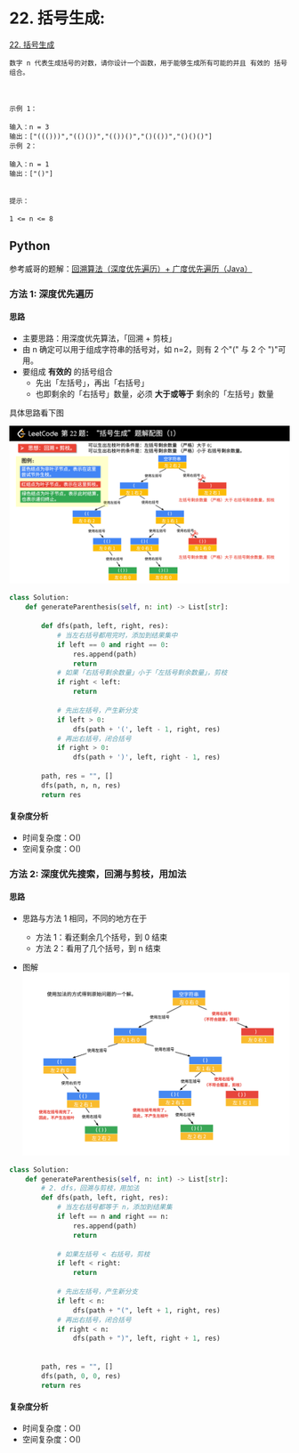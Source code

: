 # 22. 括号生成: 

[22. 括号生成](https://leetcode-cn.com/problems/generate-parentheses/)

```
数字 n 代表生成括号的对数，请你设计一个函数，用于能够生成所有可能的并且 有效的 括号组合。

 

示例 1：

输入：n = 3
输出：["((()))","(()())","(())()","()(())","()()()"]
示例 2：

输入：n = 1
输出：["()"]
 

提示：

1 <= n <= 8
```
## Python

参考威哥的题解：[回溯算法（深度优先遍历）+ 广度优先遍历（Java）](https://leetcode-cn.com/problems/generate-parentheses/solution/hui-su-suan-fa-by-liweiwei1419/)

### 方法 1: 深度优先遍历

#### 思路

* 主要思路：用深度优先算法，「回溯 + 剪枝」
* 由 n 确定可以用于组成字符串的括号对，如 n=2，则有 2 个"(" 与 2 个 ")"可用。
* 要组成 **有效的** 的括号组合
    * 先出「左括号」，再出「右括号」
    * 也即剩余的「右括号」数量，必须 **大于或等于** 剩余的「左括号」数量

具体思路看下图

![aa](../img/dfs01.png)

```python
class Solution:
    def generateParenthesis(self, n: int) -> List[str]:

        def dfs(path, left, right, res):
            # 当左右括号都用完时，添加到结果集中
            if left == 0 and right == 0:
                res.append(path)
                return
            # 如果「右括号剩余数量」小于「左括号剩余数量」，剪枝
            if right < left:
                return

            # 先出左括号，产生新分支
            if left > 0:
                dfs(path + '(', left - 1, right, res)
            # 再出右括号，闭合括号
            if right > 0:
                dfs(path + ')', left, right - 1, res)

        path, res = "", []
        dfs(path, n, n, res)
        return res
```

#### 复杂度分析

* 时间复杂度：O()
* 空间复杂度：O()

### 方法 2: 深度优先搜索，回溯与剪枝，用加法

#### 思路

* 思路与方法 1 相同，不同的地方在于
    * 方法 1：看还剩余几个括号，到 0 结束
    * 方法 2：看用了几个括号，到 n 结束

* 图解
![](../img/dfs02.png)

```python
class Solution:
    def generateParenthesis(self, n: int) -> List[str]:
        # 2. dfs，回溯与剪枝，用加法
        def dfs(path, left, right, res):
            # 当左右括号都等于 n，添加到结果集
            if left == n and right == n:
                res.append(path)
                return

            # 如果左括号 < 右括号，剪枝
            if left < right:
                return

            # 先出左括号，产生新分支
            if left < n:
                dfs(path + "(", left + 1, right, res)
            # 再出右括号，闭合括号
            if right < n:
                dfs(path + ")", left, right + 1, res)


        path, res = "", []
        dfs(path, 0, 0, res)
        return res
```

#### 复杂度分析

* 时间复杂度：O()
* 空间复杂度：O()
